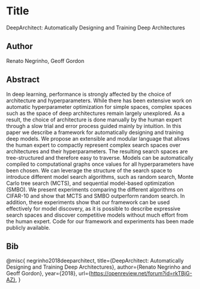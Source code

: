 # Title 
DeepArchitect: Automatically Designing and Training Deep Architectures
## Author 
Renato Negrinho, Geoff Gordon
## Abstract 
In deep learning, performance is strongly affected by the choice of architecture and hyperparameters. While there has been extensive work on automatic hyperparameter optimization for simple spaces, complex spaces such as the space of deep architectures remain largely unexplored. As a result, the choice of architecture is done manually by the human expert through a slow trial and error process guided mainly by intuition. In this paper we describe a framework for automatically designing and training deep models. We propose an extensible and modular language that allows the human expert to compactly represent complex search spaces over architectures and their hyperparameters. The resulting search spaces are tree-structured and therefore easy to traverse. Models can be automatically compiled to computational graphs once values for all hyperparameters have been chosen. We can leverage the structure of the search space to introduce different model search algorithms, such as random search, Monte Carlo tree search (MCTS), and sequential model-based optimization (SMBO). We present experiments comparing the different algorithms on CIFAR-10 and show that MCTS and SMBO outperform random search. In addition, these experiments show that our framework can be used effectively for model discovery, as it is possible to describe expressive search spaces and discover competitive models without much effort from the human expert. Code for our framework and experiments has been made publicly available.
## Bib
@misc{
negrinho2018deeparchitect,
title={DeepArchitect: Automatically Designing and Training Deep Architectures},
author={Renato Negrinho and Geoff Gordon},
year={2018},
url={https://openreview.net/forum?id=rkTBjG-AZ},
}